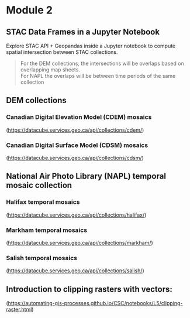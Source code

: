 # Module 2
## STAC Data Frames in a Jupyter Notebook
Explore STAC API + Geopandas inside a Jupyter notebook to compute spatial intersection between STAC collections.  
>For the DEM collections, the intersections will be overlaps based on overlapping map sheets.  
>For NAPL the overlaps will be between time periods of the same collection
## DEM collections
### Canadian Digital Elevation Model (CDEM) mosaics 
(https://datacube.services.geo.ca/api/collections/cdem/)
### Canadian Digital Surface Model (CDSM) mosaics
(https://datacube.services.geo.ca/api/collections/cdsm/)

## National Air Photo Library (NAPL) temporal mosaic collection
### Halifax temporal mosaics
(https://datacube.services.geo.ca/api/collections/halifax/)
### Markham temporal mosaics
(https://datacube.services.geo.ca/api/collections/markham/)
### Salish temporal mosaics
(https://datacube.services.geo.ca/api/collections/salish/)


## Introduction to clipping rasters with vectors:
(https://automating-gis-processes.github.io/CSC/notebooks/L5/clipping-raster.html)